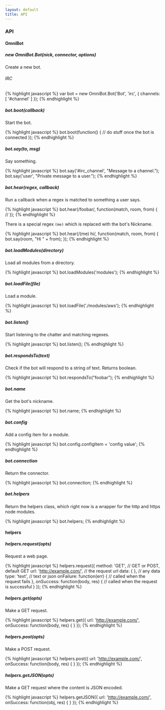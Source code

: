 ```yaml
---
layout: default
title: API
---
```

### API

#### OmniBot

##### new OmniBot.Bot(nick, connector, options)

Create a new bot.

###### IRC

{% highlight javascript %}
var bot = new OmniBot.Bot('Bot', 'irc', {
	channels: [ '#channel' ]
});
{% endhighlight %}

##### bot.boot(callback)

Start the bot.

{% highlight javascript %}
bot.boot(function() {
	// do stuff once the bot is connected
});
{% endhighlight %}

##### bot.say(to, msg)

Say something.

{% highlight javascript %}
bot.say('#irc_channel', "Message to a channel.");
bot.say('user', "Private message to a user.");
{% endhighlight %}

##### bot.hear(regex, callback)

Run a callback when a regex is matched to something a user says.

{% highlight javascript %}
bot.hear(/foobar/, function(match, room, from) {
	// 
});
{% endhighlight %}

There is a special regex `(me)` which is replaced with the bot's Nickname.

{% highlight javascript %}
bot.hear(/(me) hi/, function(match, room, from) {
	bot.say(room, "Hi " + from);
});
{% endhighlight %}

##### bot.loadModules(directory)

Load all modules from a directory.

{% highlight javascript %}
bot.loadModules('modules');
{% endhighlight %}

##### bot.loadFile(file)

Load a module.

{% highlight javascript %}
bot.loadFile('./modules/aws');
{% endhighlight %}

##### bot.listen()

Start listening to the chatter and matching regexes.

{% highlight javascript %}
bot.listen();
{% endhighlight %}

##### bot.respondsTo(text)

Check if the bot will respond to a string of text. Returns boolean.

{% highlight javascript %}
bot.respondsTo("foobar");
{% endhighlight %}

##### bot.name

Get the bot's nickname.

{% highlight javascript %}
bot.name;
{% endhighlight %}

##### bot.config

Add a config item for a module.

{% highlight javascript %}
bot.config.configItem = 'config value';
{% endhighlight %}

##### bot.connection

Return the connector.

{% highlight javascript %}
bot.connection;
{% endhighlight %}

##### bot.helpers

Return the helpers class, which right now is a wrapper for the http and https node modules.

{% highlight javascript %}
bot.helpers;
{% endhighlight %}

#### helpers

##### helpers.request(opts)

Request a web page.

{% highlight javascript %}
helpers.request({
	method: 'GET', // GET or POST, default GET
	url: 'http://example.com/', // the request url
	data: { }, // any data
	type: 'text', // text or json
	onFailure: function(err) {
		// called when the request fails
	},
	onSuccess: function(body, res) {
		// called when the request is successful
	}
});
{% endhighlight %}

##### helpers.get(opts)

Make a GET request.

{% highlight javascript %}
helpers.get({
	url: 'http://example.com/',
	onSuccess: function(body, res) { }
});
{% endhighlight %}

##### helpers.post(opts)

Make a POST request.

{% highlight javascript %}
helpers.post({
	url: 'http://example.com/',
	onSuccess: function(body, res) { }
});
{% endhighlight %}

##### helpers.getJSON(opts)

Make a GET request where the content is JSON encoded.

{% highlight javascript %}
helpers.getJSON({
	url: 'http://example.com/',
	onSuccess: function(obj, res) { }
});
{% endhighlight %}
